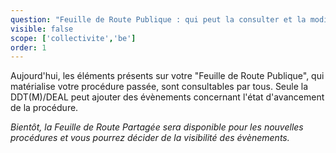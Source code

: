 ```yaml
---
question: "Feuille de Route Publique : qui peut la consulter et la modifier ?"
visible: false
scope: ['collectivite','be']
order: 1
---
```


Aujourd'hui, les éléments présents sur votre "Feuille de Route Publique", qui matérialise votre procédure passée, sont consultables par tous. 
Seule la DDT(M)/DEAL peut ajouter des évènements concernant l'état d'avancement de la procédure. 


_Bientôt, la Feuille de Route Partagée sera disponible pour les nouvelles procédures et vous pourrez décider de la visibilité des évènements._
